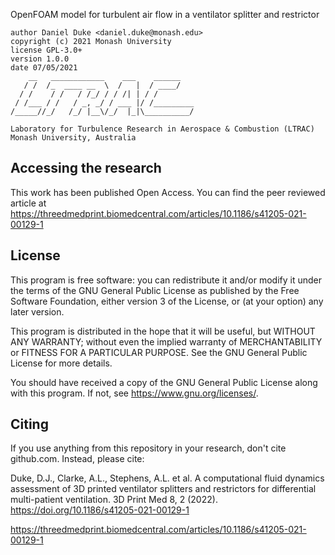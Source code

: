 OpenFOAM model for turbulent air flow in a ventilator splitter and restrictor

    author Daniel Duke <daniel.duke@monash.edu>
    copyright (c) 2021 Monash University
    license GPL-3.0+
    version 1.0.0
    date 07/05/2021
        __   ____________    ___    ______
       / /  /_  ____ __  \  /   |  / ____/
      / /    / /   / /_/ / / /| | / /
     / /___ / /   / _, _/ / ___ |/ /_________
    /_____//_/   /_/ |__\/_/  |_|\__________/

    Laboratory for Turbulence Research in Aerospace & Combustion (LTRAC)
    Monash University, Australia

## Accessing the research

This work has been published Open Access. You can find the peer reviewed article at https://threedmedprint.biomedcentral.com/articles/10.1186/s41205-021-00129-1

## License

This program is free software: you can redistribute it and/or modify it under the terms of the GNU General Public License as published by the Free Software Foundation, either version 3 of the License, or (at your option) any later version.

This program is distributed in the hope that it will be useful, but WITHOUT ANY WARRANTY; without even the implied warranty of MERCHANTABILITY or FITNESS FOR A PARTICULAR PURPOSE.  See the GNU General Public License for more details.

You should have received a copy of the GNU General Public License along with this program.  If not, see <https://www.gnu.org/licenses/>.

##  Citing

If you use anything from this repository in your research, don't cite github.com. Instead, please cite:

Duke, D.J., Clarke, A.L., Stephens, A.L. et al. A computational fluid dynamics assessment of 3D printed ventilator splitters and restrictors for differential multi-patient ventilation. 3D Print Med 8, 2 (2022). https://doi.org/10.1186/s41205-021-00129-1

https://threedmedprint.biomedcentral.com/articles/10.1186/s41205-021-00129-1

